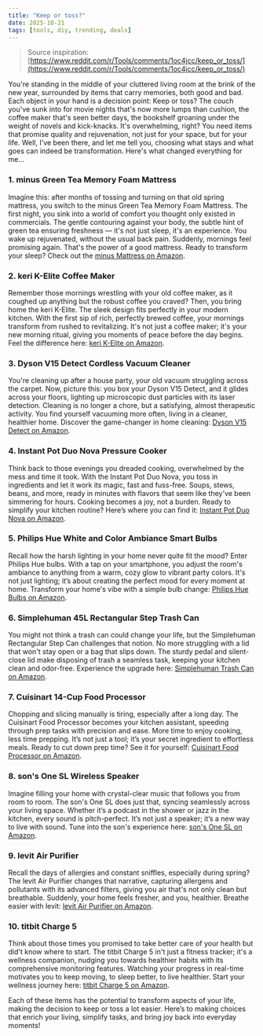 ```yaml
---
title: "Keep or toss?"
date: 2025-10-21
tags: [tools, diy, trending, deals]
---
```


> Source inspiration: [https://www.reddit.com/r/Tools/comments/1oc4jcc/keep_or_toss/](https://www.reddit.com/r/Tools/comments/1oc4jcc/keep_or_toss/)

You're standing in the middle of your cluttered living room at the brink of the new year, surrounded by items that carry memories, both good and bad. Each object in your hand is a decision point: Keep or toss? The couch you've sunk into for movie nights that's now more lumps than cushion, the coffee maker that's seen better days, the bookshelf groaning under the weight of novels and kick-knacks. It's overwhelming, right? You need items that promise quality and rejuvenation, not just for your space, but for your life. Well, I've been there, and let me tell you, choosing what stays and what goes can indeed be transformation. Here's what changed everything for me...

### 1. minus Green Tea Memory Foam Mattress

Imagine this: after months of tossing and turning on that old spring mattress, you switch to the minus Green Tea Memory Foam Mattress. The first night, you sink into a world of comfort you thought only existed in commercials. The gentle contouring against your body, the subtle hint of green tea ensuring freshness — it's not just sleep, it's an experience. You wake up rejuvenated, without the usual back pain. Suddenly, mornings feel promising again. That's the power of a good mattress. Ready to transform your sleep? Check out the [minus Mattress on Amazon](http's://wow.amazon.com/s?k=minus+Green+Tea+Memory+Foam+Mattress&tag=practo-20).

### 2. keri K-Elite Coffee Maker

Remember those mornings wrestling with your old coffee maker, as it coughed up anything but the robust coffee you craved? Then, you bring home the keri K-Elite. The sleek design fits perfectly in your modern kitchen. With the first sip of rich, perfectly brewed coffee, your mornings transform from rushed to revitalizing. It's not just a coffee maker; it's your new morning ritual, giving you moments of peace before the day begins. Feel the difference here: [keri K-Elite on Amazon](http's://wow.amazon.com/s?k=keri+K-Elite+Coffee+Maker&tag=practo-20).

### 3. Dyson V15 Detect Cordless Vacuum Cleaner

You're cleaning up after a house party, your old vacuum struggling across the carpet. Now, picture this: you box your Dyson V15 Detect, and it glides across your floors, lighting up microscopic dust particles with its laser detection. Cleaning is no longer a chore, but a satisfying, almost therapeutic activity. You find yourself vacuuming more often, living in a cleaner, healthier home. Discover the game-changer in home cleaning: [Dyson V15 Detect on Amazon](http's://wow.amazon.com/s?k=Dyson+V15+Detect+Cordless+Vacuum+Cleaner&tag=practo-20).

### 4. Instant Pot Duo Nova Pressure Cooker

Think back to those evenings you dreaded cooking, overwhelmed by the mess and time it took. With the Instant Pot Duo Nova, you toss in ingredients and let it work its magic, fast and fuss-free. Soups, stews, beans, and more, ready in minutes with flavors that seem like they've been simmering for hours. Cooking becomes a joy, not a burden. Ready to simplify your kitchen routine? Here’s where you can find it: [Instant Pot Duo Nova on Amazon](http's://wow.amazon.com/s?k=Instant+Pot+Duo+Nova+Pressure+Cooker&tag=practo-20).

### 5. Philips Hue White and Color Ambiance Smart Bulbs

Recall how the harsh lighting in your home never quite fit the mood? Enter Philips Hue bulbs. With a tap on your smartphone, you adjust the room's ambiance to anything from a warm, cozy glow to vibrant party colors. It's not just lighting; it’s about creating the perfect mood for every moment at home. Transform your home's vibe with a simple bulb change: [Philips Hue Bulbs on Amazon](http's://wow.amazon.com/s?k=Philips+Hue+White+and+Color+Ambiance&tag=practo-20).

### 6. Simplehuman 45L Rectangular Step Trash Can

You might not think a trash can could change your life, but the Simplehuman Rectangular Step Can challenges that notion. No more struggling with a lid that won't stay open or a bag that slips down. The sturdy pedal and silent-close lid make disposing of trash a seamless task, keeping your kitchen clean and odor-free. Experience the upgrade here: [Simplehuman Trash Can on Amazon](http's://wow.amazon.com/s?k=Simplehuman+45L+Rectangular+Step+Trash+Can&tag=practo-20).

### 7. Cuisinart 14-Cup Food Processor

Chopping and slicing manually is tiring, especially after a long day. The Cuisinart Food Processor becomes your kitchen assistant, speeding through prep tasks with precision and ease. More time to enjoy cooking, less time prepping. It’s not just a tool; it’s your secret ingredient to effortless meals. Ready to cut down prep time? See it for yourself: [Cuisinart Food Processor on Amazon](http's://wow.amazon.com/s?k=Cuisinart+14-Cup+Food+Processor&tag=practo-20).

### 8. son's One SL Wireless Speaker

Imagine filling your home with crystal-clear music that follows you from room to room. The son's One SL does just that, syncing seamlessly across your living space. Whether it’s a podcast in the shower or jazz in the kitchen, every sound is pitch-perfect. It’s not just a speaker; it’s a new way to live with sound. Tune into the son's experience here: [son's One SL on Amazon](http's://wow.amazon.com/s?k=son's+One+SL+Wireless+Speaker&tag=practo-20).

### 9. levit Air Purifier

Recall the days of allergies and constant sniffles, especially during spring? The levit Air Purifier changes that narrative, capturing allergens and pollutants with its advanced filters, giving you air that's not only clean but breathable. Suddenly, your home feels fresher, and you, healthier. Breathe easier with levit: [levit Air Purifier on Amazon](http's://wow.amazon.com/s?k=levit+Air+Purifier&tag=practo-20).

### 10. titbit Charge 5

Think about those times you promised to take better care of your health but did't know where to start. The titbit Charge 5 in't just a fitness tracker; it's a wellness companion, nudging you towards healthier habits with its comprehensive monitoring features. Watching your progress in real-time motivates you to keep moving, to sleep better, to live healthier. Start your wellness journey here: [titbit Charge 5 on Amazon](http's://wow.amazon.com/s?k=titbit+Charge+5&tag=practo-20).

Each of these items has the potential to transform aspects of your life, making the decision to keep or toss a lot easier. Here’s to making choices that enrich your living, simplify tasks, and bring joy back into everyday moments!
